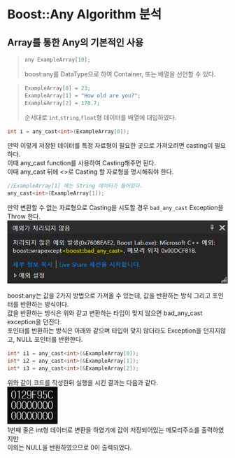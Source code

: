 # Boost::Any Algorithm 분석

## Array를 통한 Any의 기본적인 사용

>```C++
>any ExampleArray[10];
>```
>boost:any를 DataType으로 하여 Container, 또는 배열을 선언할 수 있다.<br>


>```C++
>ExampleArray[0] = 23;
>ExampleArray[1] = "How old are you?";
>ExampleArray[2] = 178.7;
>```
>순서대로 `int`,`string`,`float`형 데이터를 배열에 대입하였다.<br>


```C++
int i = any_cast<int>(ExampleArray[0]);
```
만약 이렇게 저장된 데이터를 특정 자료형이 필요한 곳으로 가져오려면 casting이 필요하다.<br>
이때 any_cast function를 사용하여 Casting해주면 된다.<br>
이때 any_cast 뒤에 <>로 Casting 할 자료형을 명시해줘야 한다.<br>

```C++
//ExampleArray[1] 에는 String 데이터가 들어있다.
any_cast<int>(ExampleArray[1]);
```
만약 변환할 수 없는 자료형으로 Casting을 시도할 경우 `bad_any_cast` Exception을 Throw 한다.
<img src="images/bad_any_cast_exception.png"><br>

boost:any는 값을 2가지 방법으로 가져올 수 있는데, 값을 반환하는 방식 그리고 포인터를 반환하는 방식이다.<br>
값을 반환하는 방식은 위와 같고 변환하는 타입이 맞지 않으면 bad_any_cast exception을 던진다.<br>
포인터를 반환하는 방식은 아래와 같으며 타입이 맞지 않더라도 Exception을 던지지않고, NULL 포인터를 반환한다.<br>

```C++
int* i1 = any_cast<int>(&ExampleArray[0]);
int* i2 = any_cast<int>(&ExampleArray[1]);
int* i3 = any_cast<int>(&ExampleArray[2]);
```
위와 같이 코드를 작성한뒤 실행을 시킨 결과는 다음과 같다.<br>
<img src="images/pointer_cast.png"><br>
1번째 줄은 int형 데이터로 변환을 하였기에 값이 저장되어있는 메모리주소를 출력하였지만<br>
이외는 NULL을 반환하였으므로 0이 출력되었다.<br>